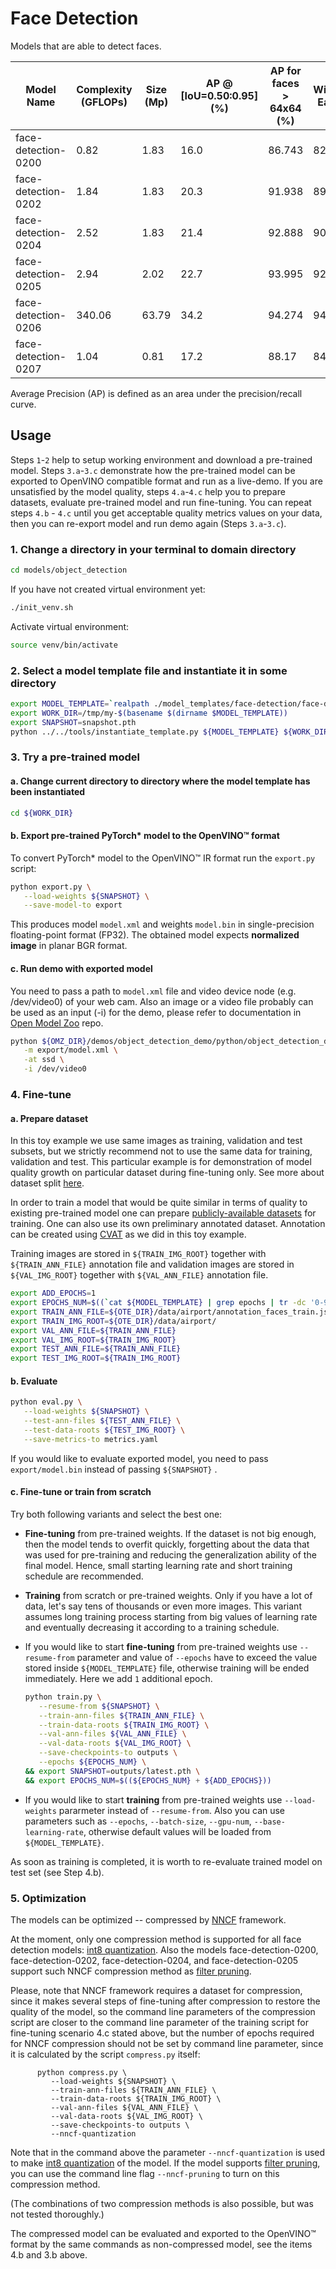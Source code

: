 # Face Detection

Models that are able to detect faces.

| Model Name          | Complexity (GFLOPs) | Size (Mp) | AP @ [IoU=0.50:0.95] (%) | AP for faces > 64x64 (%) | WiderFace Easy (%) | WiderFace Medium (%) | WiderFace Hard (%) | Links | GPU_NUM |
| ------------------- | ------ | ----- | ---- | ------ | ------ | ------ | ------ | --------------------------------------------------------------------------------------------------------------------------------------------------------------------------------- | --- |
| face-detection-0200 | 0.82   | 1.83  | 16.0 | 86.743 | 82.917 | 76.198 | 41.443 | [snapshot](https://download.01.org/opencv/openvino_training_extensions/models/object_detection/v2/face-detection-0200.pth), [model template](./face-detection-0200/template.yaml) | 2   |
| face-detection-0202 | 1.84   | 1.83  | 20.3 | 91.938 | 89.382 | 83.919 | 50.189 | [snapshot](https://download.01.org/opencv/openvino_training_extensions/models/object_detection/v2/face-detection-0202.pth), [model template](./face-detection-0202/template.yaml) | 2   |
| face-detection-0204 | 2.52   | 1.83  | 21.4 | 92.888 | 90.453 | 85.448 | 52.091 | [snapshot](https://download.01.org/opencv/openvino_training_extensions/models/object_detection/v2/face-detection-0204.pth), [model template](./face-detection-0204/template.yaml) | 4   |
| face-detection-0205 | 2.94   | 2.02  | 22.7 | 93.995 | 92.606 | 87.556 | 56.221 | [snapshot](https://storage.openvinotoolkit.org/repositories/openvino_training_extensions/models/object_detection/v2/face-detection-0205-retrained.pth), [model template](./face-detection-0205/template.yaml) | 3   |
| face-detection-0206 | 340.06 | 63.79 | 34.2 | 94.274 | 94.281 | 93.207 | 84.439 | [snapshot](https://download.01.org/opencv/openvino_training_extensions/models/object_detection/v2/face-detection-0206.pth), [model template](./face-detection-0206/template.yaml) | 8   |
| face-detection-0207 | 1.04   | 0.81  | 17.2 | 88.17  | 84.406 | 76.748 | 43.452 | [snapshot](https://download.01.org/opencv/openvino_training_extensions/models/object_detection/v2/face-detection-0207.pth), [model template](./face-detection-0207/template.yaml) | 1   |

Average Precision (AP) is defined as an area under the precision/recall curve.

## Usage

Steps `1`-`2` help to setup working environment and download a pre-trained model.
Steps `3.a`-`3.c` demonstrate how the pre-trained model can be exported to OpenVINO compatible format and run as a live-demo.
If you are unsatisfied by the model quality, steps `4.a`-`4.c` help you to prepare datasets, evaluate pre-trained model and run fine-tuning.
You can repeat steps `4.b` - `4.c` until you get acceptable quality metrics values on your data, then you can re-export model and run demo again (Steps `3.a`-`3.c`).

### 1. Change a directory in your terminal to domain directory

```bash
cd models/object_detection
```
If you have not created virtual environment yet:
```bash
./init_venv.sh
```
Activate virtual environment:
```bash
source venv/bin/activate
```

### 2. Select a model template file and instantiate it in some directory

```bash
export MODEL_TEMPLATE=`realpath ./model_templates/face-detection/face-detection-0200/template.yaml`
export WORK_DIR=/tmp/my-$(basename $(dirname $MODEL_TEMPLATE))
export SNAPSHOT=snapshot.pth
python ../../tools/instantiate_template.py ${MODEL_TEMPLATE} ${WORK_DIR}
```

### 3. Try a pre-trained model

#### a. Change current directory to directory where the model template has been instantiated

```bash
cd ${WORK_DIR}
```
#### b. Export pre-trained PyTorch\* model to the OpenVINO™ format

To convert PyTorch\* model to the OpenVINO™ IR format run the `export.py` script:

```bash
python export.py \
   --load-weights ${SNAPSHOT} \
   --save-model-to export
```

This produces model `model.xml` and weights `model.bin` in single-precision floating-point format
(FP32). The obtained model expects **normalized image** in planar BGR format.

#### c. Run demo with exported model

You need to pass a path to `model.xml` file and video device node (e.g. /dev/video0) of your web cam. Also an image or a video file probably can be used as an input (-i) for the demo, please refer to documentation in [Open Model Zoo](https://github.com/openvinotoolkit/open_model_zoo) repo.

```bash
python ${OMZ_DIR}/demos/object_detection_demo/python/object_detection_demo.py \
   -m export/model.xml \
   -at ssd \
   -i /dev/video0
```

### 4. Fine-tune

#### a. Prepare dataset

In this toy example we use same images as training, validation and test subsets, but we strictly recommend not to use the same data for training, validation and test. This particular example is for demonstration of model quality growth on particular dataset during fine-tuning only. See more about dataset split [here](https://en.wikipedia.org/wiki/Training,_validation,_and_test_sets).

In order to train a model that would be quite similar in terms of quality to existing pre-trained model one can prepare [publicly-available datasets](datasets.md) for training. One can also use its own preliminary annotated dataset. Annotation can be created using [CVAT](https://github.com/openvinotoolkit/cvat) as we did in this toy example.

Training images are stored in `${TRAIN_IMG_ROOT}` together with `${TRAIN_ANN_FILE}` annotation file and validation images are stored in `${VAL_IMG_ROOT}` together with `${VAL_ANN_FILE}` annotation file.

```bash
export ADD_EPOCHS=1
export EPOCHS_NUM=$((`cat ${MODEL_TEMPLATE} | grep epochs | tr -dc '0-9'` + ${ADD_EPOCHS}))
export TRAIN_ANN_FILE=${OTE_DIR}/data/airport/annotation_faces_train.json
export TRAIN_IMG_ROOT=${OTE_DIR}/data/airport/
export VAL_ANN_FILE=${TRAIN_ANN_FILE}
export VAL_IMG_ROOT=${TRAIN_IMG_ROOT}
export TEST_ANN_FILE=${TRAIN_ANN_FILE}
export TEST_IMG_ROOT=${TRAIN_IMG_ROOT}
```

#### b. Evaluate

```bash
python eval.py \
   --load-weights ${SNAPSHOT} \
   --test-ann-files ${TEST_ANN_FILE} \
   --test-data-roots ${TEST_IMG_ROOT} \
   --save-metrics-to metrics.yaml
```

If you would like to evaluate exported model, you need to pass `export/model.bin` instead of passing `${SNAPSHOT}` .

#### c. Fine-tune or train from scratch

Try both following variants and select the best one:

   * **Fine-tuning** from pre-trained weights. If the dataset is not big enough, then the model tends to overfit quickly, forgetting about the data that was used for pre-training and reducing the generalization ability of the final model. Hence, small starting learning rate and short training schedule are recommended.
   * **Training** from scratch or pre-trained weights. Only if you have a lot of data, let's say tens of thousands or even more images. This variant assumes long training process starting from big values of learning rate and eventually decreasing it according to a training schedule.

   * If you would like to start **fine-tuning** from pre-trained weights use `--resume-from` parameter and value of `--epochs` have to exceed the value stored inside `${MODEL_TEMPLATE}` file, otherwise training will be ended immediately. Here we add `1` additional epoch.

      ```bash
      python train.py \
         --resume-from ${SNAPSHOT} \
         --train-ann-files ${TRAIN_ANN_FILE} \
         --train-data-roots ${TRAIN_IMG_ROOT} \
         --val-ann-files ${VAL_ANN_FILE} \
         --val-data-roots ${VAL_IMG_ROOT} \
         --save-checkpoints-to outputs \
         --epochs ${EPOCHS_NUM} \
      && export SNAPSHOT=outputs/latest.pth \
      && export EPOCHS_NUM=$((${EPOCHS_NUM} + ${ADD_EPOCHS}))
      ```

   * If you would like to start **training** from pre-trained weights use `--load-weights` pararmeter instead of `--resume-from`. Also you can use parameters such as `--epochs`, `--batch-size`, `--gpu-num`, `--base-learning-rate`, otherwise default values will be loaded from `${MODEL_TEMPLATE}`.

As soon as training is completed, it is worth to re-evaluate trained model on test set (see Step 4.b).


### 5. Optimization

The models can be optimized -- compressed by [NNCF](https://github.com/openvinotoolkit/nncf) framework.

At the moment, only one compression method is supported for all face detection models:
[int8 quantization](https://github.com/openvinotoolkit/nncf/blob/develop/docs/compression_algorithms/Quantization.md).
Also the models face-detection-0200, face-detection-0202, face-detection-0204, and face-detection-0205
support such NNCF compression method as
[filter pruning](https://github.com/openvinotoolkit/nncf/blob/develop/docs/compression_algorithms/Pruning.md).

Please, note that NNCF framework requires a dataset for compression, since it makes several steps of fine-tuning after
compression to restore the quality of the model, so the command line parameters of the compression script are closer
to the command line parameter of the training script for fine-tuning scenario 4.c stated above, but the number of epochs
required for NNCF compression should not be set by command line parameter, since it is calculated by the script
`compress.py` itself:
```
      python compress.py \
         --load-weights ${SNAPSHOT} \
         --train-ann-files ${TRAIN_ANN_FILE} \
         --train-data-roots ${TRAIN_IMG_ROOT} \
         --val-ann-files ${VAL_ANN_FILE} \
         --val-data-roots ${VAL_IMG_ROOT} \
         --save-checkpoints-to outputs \
         --nncf-quantization
```
Note that in the command above the parameter `--nncf-quantization` is used to make
[int8 quantization](https://github.com/openvinotoolkit/nncf/blob/develop/docs/compression_algorithms/Quantization.md)
of the model.
If the model supports
[filter pruning](https://github.com/openvinotoolkit/nncf/blob/develop/docs/compression_algorithms/Pruning.md),
you can use the command line flag `--nncf-pruning` to turn on this compression method.

(The combinations of two compression methods is also possible, but was not tested thoroughly.)

The compressed model can be evaluated and exported to the OpenVINO™ format by the same commands as non-compressed model,
see the items 4.b and 3.b above.
